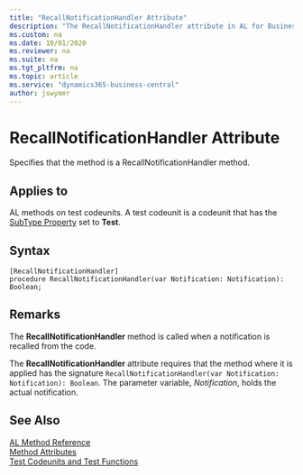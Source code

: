 ```yaml
---
title: "RecallNotificationHandler Attribute"
description: "The RecallNotificationHandler attribute in AL for Business Central"
ms.custom: na
ms.date: 10/01/2020
ms.reviewer: na
ms.suite: na
ms.tgt_pltfrm: na
ms.topic: article
ms.service: "dynamics365-business-central"
author: jswymer
---
```


# RecallNotificationHandler Attribute

Specifies that the method is a RecallNotificationHandler method.

## Applies to

AL methods on test codeunits. A test codeunit is a codeunit that has the [SubType Property](../properties/devenv-subtype-property.md) set to **Test**. 

## Syntax  
  
```AL
[RecallNotificationHandler]
procedure RecallNotificationHandler(var Notification: Notification): Boolean;
```    

## Remarks

The **RecallNotificationHandler** method is called when a notification is recalled from the code.

The **RecallNotificationHandler** attribute requires that the method where it is applied has the signature `RecallNotificationHandler(var Notification: Notification): Boolean`. The parameter variable, *Notification*, holds the actual notification.

## See Also

[AL Method Reference](../methods-auto/library.md)  
[Method Attributes](devenv-method-attributes.md)  
[Test Codeunits and Test Functions](../devenv-test-codeunits-and-test-methods.md)